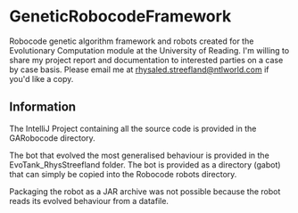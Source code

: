 # GeneticRobocodeFramework
Robocode genetic algorithm framework and robots created for the Evolutionary Computation module at the University of Reading. I'm willing to share my project report and documentation to interested parties on a case by case basis. Please email me at rhysaled.streefland@ntlworld.com if you'd like a copy.

## Information
The IntelliJ Project containing all the source code is provided in the GARobocode directory.

The bot that evolved the most generalised behaviour is provided in the EvoTank_RhysStreefland folder. 
The bot is provided as a directory (gabot) that can simply be copied into the Robocode robots directory. 

Packaging the robot as a JAR archive was not possible because the robot reads its evolved behaviour from a datafile.


